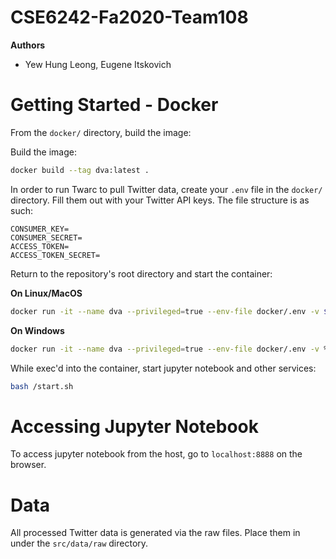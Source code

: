 # CSE6242-Fa2020-Team108

**Authors**

- Yew Hung Leong, Eugene Itskovich

# Getting Started - Docker
From the `docker/` directory, build the image:

Build the image:

```bash
docker build --tag dva:latest . 
```

In order to run Twarc to pull Twitter data, create your `.env` file in the `docker/` directory. Fill them out with your Twitter API keys. The file structure is as such:

```
CONSUMER_KEY=
CONSUMER_SECRET=
ACCESS_TOKEN=
ACCESS_TOKEN_SECRET=
```

Return to the repository's root directory and start the container:

**On Linux/MacOS**
```bash
docker run -it --name dva --privileged=true --env-file docker/.env -v $PWD/src:/home/jovyan/work/src -p 8888:8888 dva:latest /bin/sh
```

**On Windows**
```bash
docker run -it --name dva --privileged=true --env-file docker/.env -v %cd%/src:/home/jovyan/work/src -p 8888:8888 dva:latest /bin/sh
```

While exec'd into the container, start jupyter notebook and other services:

```bash
bash /start.sh
```

# Accessing Jupyter Notebook

To access jupyter notebook from the host, go to `localhost:8888` on the browser.

# Data

All processed Twitter data is generated via the raw files. Place them in under the `src/data/raw` directory.

